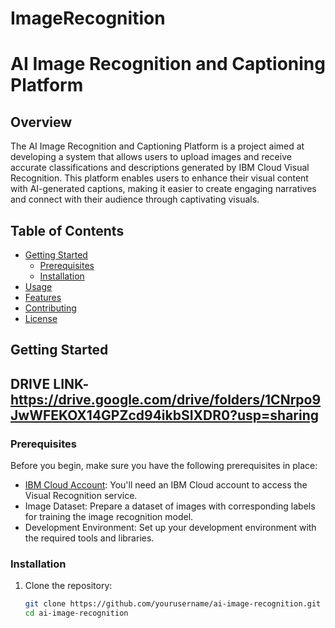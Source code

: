# ImageRecognition
# AI Image Recognition and Captioning Platform

## Overview

The AI Image Recognition and Captioning Platform is a project aimed at developing a system that allows users to upload images and receive accurate classifications and descriptions generated by IBM Cloud Visual Recognition. This platform enables users to enhance their visual content with AI-generated captions, making it easier to create engaging narratives and connect with their audience through captivating visuals.

## Table of Contents

- [Getting Started](#getting-started)
  - [Prerequisites](#prerequisites)
  - [Installation](#installation)
- [Usage](#usage)
- [Features](#features)
- [Contributing](#contributing)
- [License](#license)

## Getting Started

## DRIVE LINK- https://drive.google.com/drive/folders/1CNrpo9JwWFEKOX14GPZcd94ikbSIXDR0?usp=sharing

### Prerequisites

Before you begin, make sure you have the following prerequisites in place:

- [IBM Cloud Account](https://cloud.ibm.com/): You'll need an IBM Cloud account to access the Visual Recognition service.
- Image Dataset: Prepare a dataset of images with corresponding labels for training the image recognition model.
- Development Environment: Set up your development environment with the required tools and libraries.

### Installation

1. Clone the repository:

   ```bash
   git clone https://github.com/yourusername/ai-image-recognition.git
   cd ai-image-recognition
